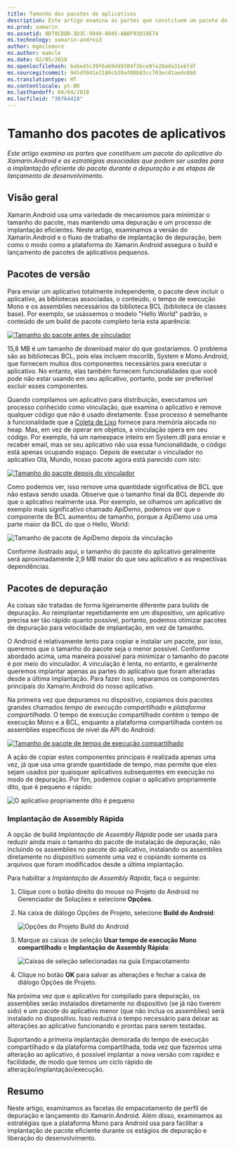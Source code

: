```yaml
---
title: Tamanho dos pacotes de aplicativos
description: Este artigo examina as partes que constituem um pacote do aplicativo do Xamarin.Android e as estratégias associadas que podem ser usadas para a implantação eficiente do pacote durante a depuração e as etapas de lançamento de desenvolvimento.
ms.prod: xamarin
ms.assetid: 8D70CDDD-3D3C-9949-8045-AB8F93D18E74
ms.technology: xamarin-android
author: mgmclemore
ms.author: mamcle
ms.date: 02/05/2018
ms.openlocfilehash: babe45c39f6a69dd9384f3bce8fe28ada31ebfdf
ms.sourcegitcommit: 945df041e2180cb20af08b83cc703ecd1aedc6b0
ms.translationtype: HT
ms.contentlocale: pt-BR
ms.lasthandoff: 04/04/2018
ms.locfileid: "30764418"
---
```

# <a name="application-package-size"></a>Tamanho dos pacotes de aplicativos

_Este artigo examina as partes que constituem um pacote do aplicativo do Xamarin.Android e as estratégias associadas que podem ser usadas para a implantação eficiente do pacote durante a depuração e as etapas de lançamento de desenvolvimento._


## <a name="overview"></a>Visão geral

Xamarin.Android usa uma variedade de mecanismos para minimizar o tamanho do pacote, mas mantendo uma depuração e um processo de implantação eficientes. Neste artigo, examinamos a versão do Xamarin.Android e o fluxo de trabalho de implantação de depuração, bem como o modo como a plataforma do Xamarin.Android assegura o build e lançamento de pacotes de aplicativos pequenos.


## <a name="release-packages"></a>Pacotes de versão

Para enviar um aplicativo totalmente independente, o pacote deve incluir o aplicativo, as bibliotecas associadas, o conteúdo, o tempo de execução Mono e os assemblies necessários da biblioteca BCL (biblioteca de classes base). Por exemplo, se usássemos o modelo "Hello World" padrão, o conteúdo de um build de pacote completo teria esta aparência:

[![Tamanho do pacote antes de vinculador](app-package-size-images/hello-world-package-size-before-linker.png)](app-package-size-images/hello-world-package-size-before-linker.png#lightbox)

15,8 MB é um tamanho de download maior do que gostaríamos. O problema são as bibliotecas BCL, pois elas incluem mscorlib, System e Mono.Android, que fornecem muitos dos componentes necessários para executar o aplicativo. No entanto, elas também fornecem funcionalidades que você pode não estar usando em seu aplicativo, portanto, pode ser preferível excluir esses componentes.

Quando compilamos um aplicativo para distribuição, executamos um processo conhecido como vinculação, que examina o aplicativo e remove qualquer código que não é usado diretamente. Esse processo é semelhante à funcionalidade que a [Coleta de Lixo](~/android/internals/garbage-collection.md) fornece para memória alocada no heap. Mas, em vez de operar em objetos, a vinculação opera em seu código. Por exemplo, há um namespace inteiro em System.dll para enviar e receber email, mas se seu aplicativo não usa essa funcionalidade, o código está apenas ocupando espaço. Depois de executar o vinculador no aplicativo Olá, Mundo, nosso pacote agora está parecido com isto:

[![Tamanho do pacote depois do vinculador](app-package-size-images/hello-world-package-size-after-linker.png)](app-package-size-images/hello-world-package-size-after-linker.png#lightbox)

Como podemos ver, isso remove uma quantidade significativa de BCL que não estava sendo usada. Observe que o tamanho final da BCL depende do que o aplicativo realmente usa. Por exemplo, se olhamos um aplicativo de exemplo mais significativo chamado ApiDemo, podemos ver que o componente de BCL aumentou de tamanho, porque a ApiDemo usa uma parte maior da BCL do que o Hello, World:

![Tamanho de pacote de ApiDemo depois da vinculação](app-package-size-images/api-demo-package-size-after-linker.png)

Conforme ilustrado aqui, o tamanho do pacote do aplicativo geralmente será aproximadamente 2,9 MB maior do que seu aplicativo e as respectivas dependências.


## <a name="debug-packages"></a>Pacotes de depuração

As coisas são tratadas de forma ligeiramente diferente para builds de depuração. Ao reimplantar repetidamente em um dispositivo, um aplicativo precisa ser tão rápido quanto possível, portanto, podemos otimizar pacotes de depuração para velocidade de implantação, em vez de tamanho.

O Android é relativamente lento para copiar e instalar um pacote, por isso, queremos que o tamanho do pacote seja o menor possível. Conforme abordado acima, uma maneira possível para minimizar o tamanho do pacote é por meio do vinculador. A vinculação é lenta, no entanto, e geralmente queremos implantar apenas as partes do aplicativo que foram alteradas desde a última implantação. Para fazer isso, separamos os componentes principais do Xamarin.Android do nosso aplicativo.

Na primeira vez que depuramos no dispositivo, copiamos dois pacotes grandes chamados *tempo de execução compartilhado* e *plataforma compartilhada*. O tempo de execução compartilhado contém o tempo de execução Mono e a BCL, enquanto a plataforma compartilhada contém os assemblies específicos de nível da API do Android:

[![Tamanho de pacote de tempo de execução compartilhado](app-package-size-images/shared-runtime-package-size.png)](app-package-size-images/shared-runtime-package-size.png#lightbox)

A ação de copiar estes componentes principais é realizada apenas uma vez, já que usa uma grande quantidade de tempo, mas permite que eles sejam usados por quaisquer aplicativos subsequentes em execução no modo de depuração. Por fim, podemos copiar o aplicativo propriamente dito, que é pequeno e rápido:

![O aplicativo propriamente dito é pequeno](app-package-size-images/hello-world-debug-application-no-link.png)

### <a name="fast-assembly-deployment"></a>Implantação de Assembly Rápida

A opção de build *Implantação de Assembly Rápida* pode ser usada para reduzir ainda mais o tamanho do pacote de instalação de depuração, não incluindo os assemblies no pacote do aplicativo, instalando os assemblies diretamente no dispositivo somente uma vez e copiando somente os arquivos que foram modificados desde a última implantação.

Para habilitar a *Implantação de Assembly Rápida*, faça o seguinte:

1.  Clique com o botão direito do mouse no Projeto do Android no Gerenciador de Soluções e selecione **Opções**.

2.  Na caixa de diálogo Opções de Projeto, selecione **Build do Android**:  

    ![Opções do Projeto Build do Android](app-package-size-images/fastdev0.png)

3.  Marque as caixas de seleção **Usar tempo de execução Mono compartilhado** e **Implantação de Assembly Rápida**:  

    ![Caixas de seleção selecionadas na guia Empacotamento](app-package-size-images/fastdev.png)

4.  Clique no botão **OK** para salvar as alterações e fechar a caixa de diálogo Opções de Projeto.


Na próxima vez que o aplicativo for compilado para depuração, os assemblies serão instalados diretamente no dispositivo (se já não tiverem sido) e um pacote do aplicativo menor (que não inclua os assemblies) será instalado no dispositivo. Isso reduzirá o tempo necessário para deixar as alterações ao aplicativo funcionando e prontas para serem testadas.

Suportando a primeira implantação demorada do tempo de execução compartilhado e da plataforma compartilhada, toda vez que fazemos uma alteração ao aplicativo, é possível implantar a nova versão com rapidez e facilidade, de modo que temos um ciclo rápido de alteração/implantação/execução.


## <a name="summary"></a>Resumo

Neste artigo, examinamos as facetas do empacotamento de perfil de depuração e lançamento do Xamarin.Android. Além disso, examinamos as estratégias que a plataforma Mono para Android usa para facilitar a implantação de pacote eficiente durante os estágios de depuração e liberação do desenvolvimento.
